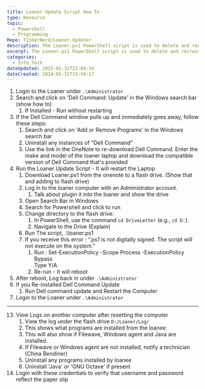 ```yaml
---
title: Loaner Update Script How To
type: Resource
topic:
  - Powershell
  - Programming
Repo: TinkerNerd/Loaner-Updater
description: The Loaner.ps1 PowerShell script is used to delete and recreate a user profile with an expiration date on loaner computers.
excerpt: The Loaner.ps1 PowerShell script is used to delete and recreate a user profile with an expiration date on loaner computers.
categories:
  - Info Tech
dateUpdated: 2025-01-31T22:04:34
dateCreated: 2024-01-31T15:56:17
---
```

1. Login to the Loaner under `.\Administrator`
2. Search and click on 'Dell Command: Update' in the Windows search bar (show how to)
	1. If Installed - Run without restarting
3. If the Dell Command window pulls up and immediately goes away, follow these steps:
	1. Search and click on 'Add or Remove Programs' in the Windows search bar
	2. Uninstall any instances of "Dell Command"
	3. Use the link in the OneNote to re-download Dell Command. Enter the make and model of the loaner laptop and download the compatible version of Dell Command that's provided
7. Run the Loaner Update Script - It will restart the Laptop
	1. Download Loaner.ps1 from the onenote to a flash drive. (Show that and adding to flash drive)
	2. Log in to the loaner computer with an Administrator account.
		1. Talk about plugin it into the loaner and show the drive
	3. Open Search Bar in Windows
	4. Search for Powershell and click to run
	5. Change directory to the flash drive:
		1. In PowerShell, use the command `cd DriveLetter` (e.g., `cd D:`).
		2. Navigate to the Drive (Explain)
	6. Run The script, .\loaner.ps1
	7. If you receive this error : “.ps1 is not digitally signed. The script will not execute on the system.”
		1. Run : Set-ExecutionPolicy -Scope Process -ExecutionPolicy Bypass  
		    Type Y/A
		3. Re-run - It will reboot
10. After reboot, Log back in under `.\Administrator`
11. If you Re-installed Dell Command Update
	1. Run Dell command update and Restart the Computer
12. Login to the Loaner under `.\Administrator`
---
13. View Logs on another computer after resetting the computer
	1. View the log under the flash drive `D:/Loaner/Log/`
	2. This shows what programs are installed from the loanee
	3. This will also show if Filewave, Windows agent and Java are installed.
	4. If Filewave or Windows agent are not installed, notify a technician (China Bendiner)
	5. Uninstall any programs installed by loanee
	6. Uninstall 'Java' or 'GNU Octave' if present
15. Login with these credentials to verify that username and password reflect the paper slip